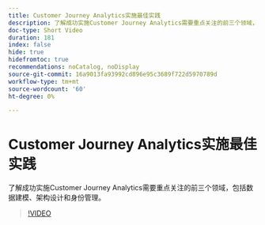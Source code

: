 ```yaml
---
title: Customer Journey Analytics实施最佳实践
description: 了解成功实施Customer Journey Analytics需要重点关注的前三个领域，包括数据建模、架构设计和身份管理。
doc-type: Short Video
duration: 181
index: false
hide: true
hidefromtoc: true
recommendations: noCatalog, noDisplay
source-git-commit: 16a9013fa93992cd896e95c3689f722d5970789d
workflow-type: tm+mt
source-wordcount: '60'
ht-degree: 0%

---
```



# Customer Journey Analytics实施最佳实践

了解成功实施Customer Journey Analytics需要重点关注的前三个领域，包括数据建模、架构设计和身份管理。

<!-- 62_S655_3442541_180_implementation-best-practices-for-customer-journey-analytics -->
>[!VIDEO](https://video.tv.adobe.com/v/3458337/?learn=on&enablevpops=true)
